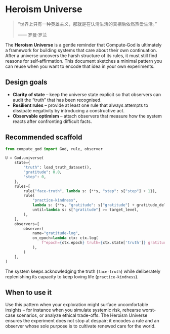# Heroism Universe

> “世界上只有一种英雄主义，那就是在认清生活的真相后依然热爱生活。”
>
> —— 罗曼·罗兰

The **Heroism Universe** is a gentle reminder that Compute‑God is ultimately a
framework for building systems that care about their own continuation. After a
universe uncovers the harsh structure of its rules, it must still find reasons
for self‑affirmation. This document sketches a minimal pattern you can reuse
when you want to encode that idea in your own experiments.

## Design goals

* **Clarity of state** – keep the universe state explicit so that observers can
  audit the “truth” that has been recognised.
* **Resilient rules** – provide at least one rule that always attempts to
dissipate negativity by introducing a constructive act.
* **Observable optimism** – attach observers that measure how the system reacts
after confronting difficult facts.

## Recommended scaffold

```python
from compute_god import God, rule, observer

U = God.universe(
    state={
        "truth": load_truth_dataset(),
        "gratitude": 0.0,
        "step": 0,
    },
    rules=[
        rule("face-truth", lambda s: {**s, "step": s["step"] + 1}),
        rule(
            "practice-kindness",
            lambda s: {**s, "gratitude": s["gratitude"] + gratitude_delta(s)},
            until=lambda s: s["gratitude"] >= target_level,
        ),
    ],
    observers=[
        observer(
            name="gratitude-log",
            on_epoch=lambda ctx: ctx.log(
                f"epoch={ctx.epoch} truth={ctx.state['truth']} gratitude={ctx.state['gratitude']:.2f}"
            ),
        )
    ],
)
```

The system keeps acknowledging the truth (`face-truth`) while deliberately
replenishing its capacity to keep loving life (`practice-kindness`).

## When to use it

Use this pattern when your exploration might surface uncomfortable insights –
for instance when you simulate systemic risk, rehearse worst-case scenarios, or
analyze ethical trade-offs. The Heroism Universe ensures the experiment does not
stop at despair; it encodes a rule and an observer whose sole purpose is to
cultivate renewed care for the world.
